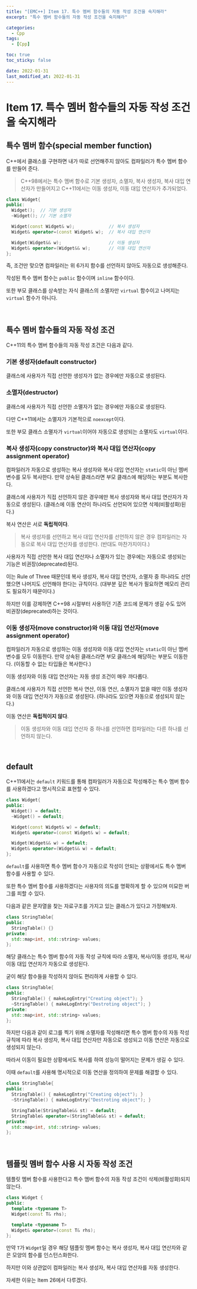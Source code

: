 ```yaml
---
title: "[EMC++] Item 17. 특수 멤버 함수들의 자동 작성 조건을 숙지해라"
excerpt: "특수 멤버 함수들의 자동 작성 조건을 숙지해라"

categories:
  - Cpp
tags:
  - [Cpp]

toc: true
toc_sticky: false

date: 2022-01-31
last_modified_at: 2022-01-31
---
```


# Item 17. 특수 멤버 함수들의 자동 작성 조건을 숙지해라

## 특수 멤버 함수(special member function)

C++에서 클래스를 구현하면 내가 따로 선언해주지 않아도 컴파일러가 특수 멤버 함수를 만들어 준다.

> C++98에서는 특수 멤버 함수로 기본 생성자, 소멸자, 복사 생성자, 복사 대입 연산자가 만들어지고 C++11에서는 이동 생성자, 이동 대입 연산자가 추가되었다.

```cpp
class Widget{
public:
  Widget();  // 기본 생성자
  ~Widget(); // 기본 소멸자

  Widget(const Widget& w);             // 복사 생성자
  Widget& operator=(const Widget& w);  // 복사 대입 연산자

  Widget(Widget&& w);                  // 이동 생성자
  Widget& operator=(Widget&& w);       // 이동 대입 연산자
};
```

즉, 조건만 맞으면 컴파일러는 위 6가지 함수를 선언하지 않아도 자동으로 생성해준다.

작성된 특수 멤버 함수는 `public` 함수이며 `inline` 함수이다.

또한 부모 클래스를 상속받는 자식 클래스의 소멸자만 `virtual` 함수이고 나머지는 `virtual` 함수가 아니다.

<br>

## 특수 멤버 함수들의 자동 작성 조건

C++11의 특수 멤버 함수들의 자동 작성 조건은 다음과 같다.

### 기본 생성자(default constructor)

클래스에 사용자가 직접 선언한 생성자가 없는 경우에만 자동으로 생성된다.

### 소멸자(destructor)

클래스에 사용자가 직접 선언한 소멸자가 없는 경우에만 자동으로 생성된다.

다만 C++11에서는 소멸자가 기본적으로 `noexcept`이다.

또한 부모 클래스 소멸자가 `virtual`이어야 자동으로 생성되는 소멸자도 `virtual`이다.

### 복사 생성자(copy constructor)와 복사 대입 연산자(copy assignment operator)

컴파일러가 자동으로 생성하는 복사 생성자와 복사 대입 연산자는 `static`이 아닌 멤버 변수를 모두 복사한다. 만약 상속된 클래스라면 부모 클래스에 해당하는 부분도 복사한다.

클래스에 사용자가 직접 선언하지 않은 경우에만 복사 생성자와 복사 대입 연산자가 자동으로 생성된다. (클래스에 이동 연산이 하나라도 선언되어 있으면 삭제(비활성화)된다.)

복사 연산은 서로 **독립적이다**.

> 복사 생성자를 선언하고 복사 대입 연산자를 선언하지 않은 경우 컴파일러는 자동으로 복사 대입 연산자를 생성한다. (반대도 마찬가지이다.)

사용자가 직접 선언한 복사 대입 연산자나 소멸자가 있는 경우에는 자동으로 생성되는 기능은 비권장(deprecated)된다.

이는 Rule of Three 때문인데 복사 생성자, 복사 대입 연산자, 소멸자 중 하나라도 선언했으면 나머지도 선언해야 한다는 규칙이다. (대부분 깊은 복사가 필요하면 메모리 관리도 필요하기 때문이다.)

하지만 이를 강제하면 C++98 시절부터 사용하던 기존 코드에 문제가 생길 수도 있어 비권장(deprecated)하는 것이다.

### 이동 생성자(move constructor)와 이동 대입 연산자(move assignment operator)

컴파일러가 자동으로 생성하는 이동 생성자와 이동 대입 연산자는 `static`이 아닌 멤버 변수를 모두 이동한다. 만약 상속된 클래스라면 부모 클래스에 해당하는 부분도 이동한다. (이동할 수 없는 타입들은 복사한다.)

이동 생성자와 이동 대입 연산자는 자동 생성 조건이 매우 까다롭다.

클래스에 사용자가 직접 선언한 복사 연산, 이동 연산, 소멸자가 없을 때만 이동 생성자와 이동 대입 연산자가 자동으로 생성된다. (하나라도 있으면 자동으로 생성되지 않는다.)

이동 연산은 **독립적이지 않다**.

> 이동 생성자와 이동 대입 연산자 중 하나를 선언하면 컴파일러는 다른 하나를 선언하지 않는다.

<br>

## default

C++11에서는 `default` 키워드를 통해 컴파일러가 자동으로 작성해주는 특수 멤버 함수를 사용하겠다고 명시적으로 표현할 수 있다.

```cpp
class Widget{
public:
  Widget() = default;
  ~Widget() = default;

  Widget(const Widget& w) = default;
  Widget& operator=(const Widget& w) = default;

  Widget(Widget&& w) = default;
  Widget& operator=(Widget&& w) = default;
};
```

`default`를 사용하면 특수 멤버 함수가 자동으로 작성이 안되는 상황에서도 특수 멤버 함수를 사용할 수 있다.

또한 특수 멤버 함수를 사용하겠다는 사용자의 의도를 명확하게 할 수 있으며 미묘한 버그를 피할 수 있다.

다음과 같은 문자열을 찾는 자료구조를 가지고 있는 클래스가 있다고 가정해보자.

```cpp
class StringTable{
public:
  StringTable() {}
private:
  std::map<int, std::string> values;
};
```

해당 클래스는 특수 멤버 함수의 자동 작성 규칙에 따라 소멸자, 복사/이동 생성자, 복사/이동 대입 연산자가 자동으로 생성된다.

굳이 해당 함수들을 작성하지 않아도 편리하게 사용할 수 있다.

```cpp
class StringTable{
public:
  StringTable() { makeLogEntry("Creating object"); }
  ~StringTable() { makeLogEntry("Destroting object"); }
private:
  std::map<int, std::string> values;
};
```

하지만 다음과 같이 로그를 찍기 위해 소멸자를 작성해리면 특수 멤버 함수의 자동 작성 규칙에 따라 복사 생성자, 복사 대입 연산자만 자동으로 생성되고 이동 연산은 자동으로 생성되지 않는다.

따라서 이동이 필요한 상황에서도 복사를 하여 성능이 떨어지는 문제가 생길 수 있다.

이때 `default`를 사용해 명시적으로 이동 연산을 정의하여 문제를 해결할 수 있다.

```cpp
class StringTable{
public:
  StringTable() { makeLogEntry("Creating object"); }
  ~StringTable() { makeLogEntry("Destroting object"); }

  StringTable(StringTable&& st) = default;
  StringTable& operator=(StringTable&& st) = default;
private:
  std::map<int, std::string> values;
};
```

<br>

## 템플릿 멤버 함수 사용 시 자동 작성 조건

템플릿 멤버 함수를 사용한다고 특수 멤버 함수의 자동 작성 조건이 삭제(비활성화)되지 않는다.

```cpp
class Widget {
public:
  template <typename T>
  Widget(const T& rhs);

  template <typename T>
  Widget& operator=(const T& rhs);
};
```

만약 `T`가 `Widget`일 경우 해당 템플릿 멤버 함수는 복사 생성자, 복사 대입 연산자와 같은 모양의 함수를 인스턴스화한다.

하지만 이와 상관없이 컴파일러는 복사 생성자, 복사 대입 연산자를 자동 생성한다.

자세한 이유는 Item 26에서 다루겠다.

<br>